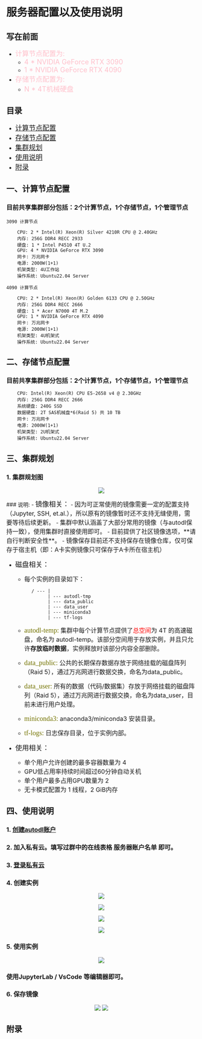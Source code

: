 # 服务器配置以及使用说明
## 写在前面
- <font size=4 color=pink>计算节点配置为:</font>
    - <font size=4 color=pink>4 * NVIDIA GeForce RTX 3090</font>
    - <font size=4 color=pink>1 * NVIDIA GeForce RTX 4090</font>
- <font size=4 color=pink>存储节点配置为:</font>
    - <font size=4 color=pink>N * 4T机械硬盘</font>

## 目录
- <font size=4>[计算节点配置]()</font>
- <font size=4>[存储节点配置]()</font>
- <font size=4>[集群规划]()</font>
- <font size=4>[使用说明]()</font>
- <font size=4>[附录]()</font>

##  一、计算节点配置
### 目前共享集群部分包括：2个计算节点，1个存储节点，1个管理节点
```
3090 计算节点

    CPU: 2 * Intel(R) Xeon(R) Silver 4210R CPU @ 2.40GHz
    内存: 256G DDR4 RECC 2933
    硬盘: 1 * Intel P4510 4T U.2
    GPU: 4 * NVIDIA GeForce RTX 3090
    网卡: 万兆网卡
    电源: 2000W(1+1)
    机架类型: 4U工作站
    操作系统: Ubuntu22.04 Server
```

```
4090 计算节点

    CPU: 2 * Intel(R) Xeon(R) Golden 6133 CPU @ 2.50GHz
    内存: 256G DDR4 RECC 2666
    硬盘: 1 * Acer N7000 4T M.2
    GPU: 1 * NVIDIA GeForce RTX 4090
    网卡: 万兆网卡
    电源: 2000W(1+1)
    机架类型: 4U机架式
    操作系统: Ubuntu22.04 Server
```

##  二、存储节点配置
### 目前共享集群部分包括：2个计算节点，1个存储节点，1个管理节点
```
    CPU: Intel(R) Xeon(R) CPU E5-2658 v4 @ 2.30GHz
    内存: 256G DDR4 RECC 2666
    系统硬盘: 240G SSD
    数据硬盘: 2T SAS机械盘*6(Raid 5) 共 10 TB
    网卡: 万兆网卡
    电源: 2000W(1+1)
    机架类型: 2U机架式
    操作系统: Ubuntu22.04 Server
```

##  三、集群规划
### 1. 集群规划图
<p align = "center">    
<img  src="94242f2b4820a35da211b58a610d350.png" />
</p>
### 说明: 
- <font size=4>镜像相关：</font>
    - <font size=3>因为可正常使用的镜像需要一定的配置支持（Jupyter, SSH, et.al.），所以原有的镜像暂时还不支持无缝使用，需要等待后续更新。</font>
    - <font size=3>集群中默认涵盖了大部分常用的镜像（与autodl保持一致），使用集群时直接使用即可。</font>
    - <font size=3>目前提供了社区镜像选项，**请自行判断安全性**。</font>
    - <font size=3>镜像保存目前还不支持保存在镜像仓库，仅可保存于宿主机（即：A卡实例镜像只可保存于A卡所在宿主机）</font>

- <font size=4>磁盘相关：</font>  
    - <font size=3>每个实例的目录如下：</font>
    ```
          / --- |
                | --- autodl-tmp
                | --- data_public
                | --- data_user
                | --- miniconda3
                | --- tf-logs
    ```
    - <font size=3> <font size=4 color=#737300 face="华文琥珀">autodl-temp:</font> 集群中每个计算节点提供了<font size=3 color=red>总空间</font>为 4T 的高速磁盘，命名为 autodl-temp。该部分空间用于存放实例，并且只允许**存放临时数据**，实例释放时该部分内容全部删除。</font>
    
    - <font size=3> <font size=4 color=#737300 face="华文琥珀">data_public:</font> 公共的长期保存数据存放于网络挂载的磁盘阵列（Raid 5），通过万兆网进行数据交换，命名为data_public。</font>

    - <font size=3> <font size=4 color=#737300 face="华文琥珀">data_user:</font> 所有的数据（代码/数据集）存放于网络挂载的磁盘阵列（Raid 5），通过万兆网进行数据交换，命名为data_user，目前未进行用户处理。</font>

    - <font size=3> <font size=4 color=#737300 face="华文琥珀">miniconda3:</font> anaconda3/miniconda3 安装目录。</font>

    - <font size=3> <font size=4 color=#737300 face="华文琥珀">tf-logs:</font> 日志保存目录，位于实例内部。</font>

- <font size=4>使用相关：</font>
    - <font size=3>单个用户允许创建的最多容器数量为 4 </font>
    - <font size=3>GPU低占用率持续时间超过60分钟自动关机</font>
    - <font size=3>单个用户最多占用GPU数量为 2 </font>
    - <font size=3>无卡模式配置为 1 线程，2 GiB内存</font>
## 四、使用说明
### 1. [创建autodl账户](https://www.autodl.com/login)
### 2. 加入私有云。填写过群中的在线表格 服务器账户名单 即可。
### 3. [登录私有云](https://private.autodl.com/login)
### 4. 创建实例
<p align = "center"><img  src="image.png" /></p>
<p align = "center"><img  src="image-1.png" /></p>
<p align = "center"><img  src="image-2.png" /></p>
<p align = "center"><img  src="image-3.png" /></p>

### 5. 使用实例
<p align = "center"><img  src="image-4.png" /></p>

### 使用JupyterLab / VsCode 等编辑器即可。
### 6. 保存镜像
<p align = "center"><img  src="image-5.png" /> <img  src="image-5.png" /> </p>

## 附录